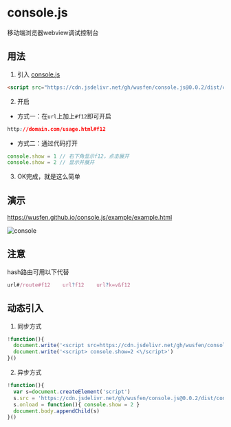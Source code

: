 # console.js
移动端浏览器webview调试控制台


## 用法
1. 引入 [console.js](https://cdn.jsdelivr.net/gh/wusfen/console.js@0.0.2/dist/console.js)  
```html
<script src="https://cdn.jsdelivr.net/gh/wusfen/console.js@0.0.2/dist/console.js"></script>
```
2. 开启
  * 方式一：在`url`上加上`#f12`即可开启
```css
http://domain.com/usage.html#f12
```
  * 方式二：通过代码打开
```javascript
console.show = 1 // 右下角显示f12，点击展开
console.show = 2 // 显示并展开
```
3. OK完成，就是这么简单


## 演示
https://wusfen.github.io/console.js/example/example.html
<!-- ![console](https://cdn.jsdelivr.net/gh/wusfen/console.js@0.0.2/example/example.png)   -->
![console](https://cdn.jsdelivr.net/gh/wusfen/console.js@0.0.2/example/console.js.png)  


## 注意
hash路由可用以下代替
```javascript
url#/route#f12    url?f12    url?k=v&f12
 ```

## 动态引入
1. 同步方式
```javascript
!function(){
  document.write('<script src=https://cdn.jsdelivr.net/gh/wusfen/console.js@0.0.2/dist/console.js><\/script>')
  document.write('<script> console.show=2 <\/script>')
}()
```
2. 异步方式
```javascript
!function(){
  var s=document.createElement('script')
  s.src = 'https://cdn.jsdelivr.net/gh/wusfen/console.js@0.0.2/dist/console.js'
  s.onload = function(){ console.show = 2 }
  document.body.appendChild(s)
}()
```
